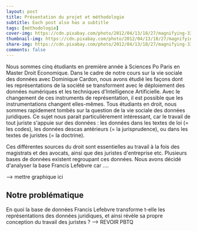 ```yaml
---
layout: post
title: Présentation du projet et méthodologie
subtitle: Each post also has a subtitle
tags: [méthodologie]
cover-img: https://cdn.pixabay.com/photo/2012/04/13/18/27/magnifying-33170_960_720.png
thumbnail-img: https://cdn.pixabay.com/photo/2012/04/13/18/27/magnifying-33170_960_720.png
share-img: https://cdn.pixabay.com/photo/2012/04/13/18/27/magnifying-33170_960_720.png
comments: false
---
```


Nous sommes cinq étudiants en première année à Sciences Po Paris en Master Droit Economique. Dans le cadre de notre cours sur la vie sociale des données avec Dominique Cardon, nous avons étudié les façons dont les représentations de la société se transforment avec le déploiement des données numériques et les techniques d'Intelligence Artificielle. Avec le changement de ces instruments de représentation, il est possible que les instrumentations changent elles-mêmes. Tous étudiants en droit, nous sommes rapidement tombés sur la question de la vie sociale des données juridiques. Ce sujet nous parait particulièrement intéressant, car le travail de tout juriste s'appuie sur des données : les données dans les textes de loi (= les codes), les données descas antérieurs (= la jurisprudence), ou dans les textes de juristes (= la doctrine). 



Ces différentes sources du droit sont essentielles au travail à la fois des magistrats et des avocats, ainsi que des juristes d'entreprise etc. Plusieurs bases de données existent regroupant ces données. Nous avons décidé d'analyser la base Francis Lefebvre car .... 

--> mettre graphique ici  
## Notre problématique

En quoi la base de données Francis Lefebvre transforme t-elle les représentations des données juridiques, et ainsi révèle sa propre conception du travail des juristes ? --> REVOIR PBTQ 


